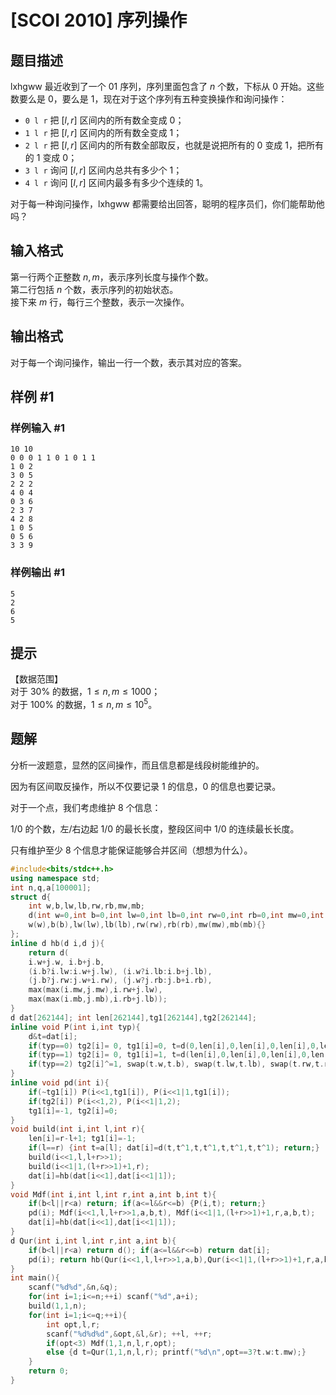 # [SCOI 2010] 序列操作

## 题目描述

lxhgww 最近收到了一个 $01$ 序列，序列里面包含了 $n$ 个数，下标从 $0$ 开始。这些数要么是 $0$，要么是 $1$，现在对于这个序列有五种变换操作和询问操作：

- `0 l r` 把 $[l, r]$ 区间内的所有数全变成 $0$；
- `1 l r` 把 $[l, r]$ 区间内的所有数全变成 $1$；
- `2 l r` 把 $[l,r]$ 区间内的所有数全部取反，也就是说把所有的 $0$ 变成 $1$，把所有的 $1$ 变成 $0$；
- `3 l r` 询问 $[l, r]$ 区间内总共有多少个 $1$；
- `4 l r` 询问 $[l, r]$ 区间内最多有多少个连续的 $1$。

对于每一种询问操作，lxhgww 都需要给出回答，聪明的程序员们，你们能帮助他吗？

## 输入格式

第一行两个正整数 $n,m$，表示序列长度与操作个数。  
第二行包括 $n$ 个数，表示序列的初始状态。  
接下来 $m$ 行，每行三个整数，表示一次操作。

## 输出格式

对于每一个询问操作，输出一行一个数，表示其对应的答案。

## 样例 #1

### 样例输入 #1

```
10 10
0 0 0 1 1 0 1 0 1 1
1 0 2
3 0 5
2 2 2
4 0 4
0 3 6
2 3 7
4 2 8
1 0 5
0 5 6
3 3 9
```

### 样例输出 #1

```
5
2
6
5
```

## 提示

【数据范围】  
对于 $30\%$ 的数据，$1\le n,m \le 1000$；  
对于 $100\%$ 的数据，$1\le n,m \le 10^5$。

## 题解
分析一波题意，显然的区间操作，而且信息都是线段树能维护的。

因为有区间取反操作，所以不仅要记录 1 的信息，0 的信息也要记录。

对于一个点，我们考虑维护 8 个信息：

1/0 的个数，左/右边起 1/0 的最长长度，整段区间中 1/0 的连续最长长度。

只有维护至少 8 个信息才能保证能够合并区间（想想为什么）。
```cpp
#include<bits/stdc++.h>
using namespace std;
int n,q,a[100001];
struct d{
	int w,b,lw,lb,rw,rb,mw,mb;
	d(int w=0,int b=0,int lw=0,int lb=0,int rw=0,int rb=0,int mw=0,int mb=0):
    w(w),b(b),lw(lw),lb(lb),rw(rw),rb(rb),mw(mw),mb(mb){}
};
inline d hb(d i,d j){
	return d(
	i.w+j.w, i.b+j.b,
	(i.b?i.lw:i.w+j.lw), (i.w?i.lb:i.b+j.lb),
	(j.b?j.rw:j.w+i.rw), (j.w?j.rb:j.b+i.rb),
	max(max(i.mw,j.mw),i.rw+j.lw),
	max(max(i.mb,j.mb),i.rb+j.lb));
}
d dat[262144]; int len[262144],tg1[262144],tg2[262144];
inline void P(int i,int typ){
	d&t=dat[i];
	if(typ==0) tg2[i]= 0, tg1[i]=0, t=d(0,len[i],0,len[i],0,len[i],0,len[i]);
	if(typ==1) tg2[i]= 0, tg1[i]=1, t=d(len[i],0,len[i],0,len[i],0,len[i],0);
	if(typ==2) tg2[i]^=1, swap(t.w,t.b), swap(t.lw,t.lb), swap(t.rw,t.rb), swap(t.mw,t.mb);
}
inline void pd(int i){
	if(~tg1[i]) P(i<<1,tg1[i]), P(i<<1|1,tg1[i]);
	if(tg2[i]) P(i<<1,2), P(i<<1|1,2);
	tg1[i]=-1, tg2[i]=0;
}
void build(int i,int l,int r){
	len[i]=r-l+1; tg1[i]=-1;
	if(l==r) {int t=a[l]; dat[i]=d(t,t^1,t,t^1,t,t^1,t,t^1); return;}
	build(i<<1,l,l+r>>1);
	build(i<<1|1,(l+r>>1)+1,r);
	dat[i]=hb(dat[i<<1],dat[i<<1|1]);
}
void Mdf(int i,int l,int r,int a,int b,int t){
	if(b<l||r<a) return; if(a<=l&&r<=b) {P(i,t); return;}
	pd(i); Mdf(i<<1,l,l+r>>1,a,b,t), Mdf(i<<1|1,(l+r>>1)+1,r,a,b,t);
	dat[i]=hb(dat[i<<1],dat[i<<1|1]);
}
d Qur(int i,int l,int r,int a,int b){
	if(b<l||r<a) return d(); if(a<=l&&r<=b) return dat[i];
	pd(i); return hb(Qur(i<<1,l,l+r>>1,a,b),Qur(i<<1|1,(l+r>>1)+1,r,a,b));
}
int main(){
	scanf("%d%d",&n,&q);
	for(int i=1;i<=n;++i) scanf("%d",a+i);
	build(1,1,n);
	for(int i=1;i<=q;++i){
		int opt,l,r;
		scanf("%d%d%d",&opt,&l,&r); ++l, ++r;
		if(opt<3) Mdf(1,1,n,l,r,opt);
		else {d t=Qur(1,1,n,l,r); printf("%d\n",opt==3?t.w:t.mw);}
	}
	return 0;
}
```